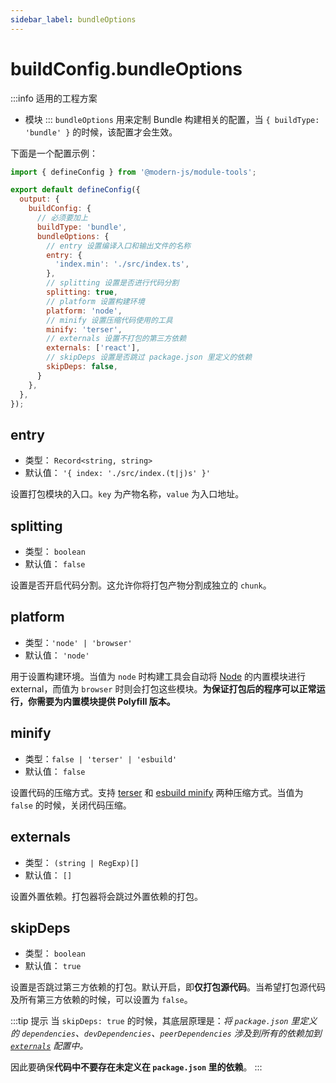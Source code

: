 ```yaml
---
sidebar_label: bundleOptions
---
```


# buildConfig.bundleOptions

:::info 适用的工程方案
* 模块
:::
`bundleOptions` 用来定制 Bundle 构建相关的配置，当 `{ buildType: 'bundle' }` 的时候，该配置才会生效。

下面是一个配置示例：

```js title="modern.config.js"
import { defineConfig } from '@modern-js/module-tools';

export default defineConfig({
  output: {
    buildConfig: {
      // 必须要加上
      buildType: 'bundle',
      bundleOptions: {
        // entry 设置编译入口和输出文件的名称
        entry: {
          'index.min': './src/index.ts',
        },
        // splitting 设置是否进行代码分割
        splitting: true,
        // platform 设置构建环境
        platform: 'node',
        // minify 设置压缩代码使用的工具
        minify: 'terser',
        // externals 设置不打包的第三方依赖
        externals: ['react'],
        // skipDeps 设置是否跳过 package.json 里定义的依赖
        skipDeps: false,
      }
    },
  },
});
```

## entry

* 类型： `Record<string, string>`
* 默认值： `'{ index: './src/index.(t|j)s' }'`

设置打包模块的入口。`key` 为产物名称，`value` 为入口地址。

## splitting

* 类型： `boolean`
* 默认值： `false`

设置是否开启代码分割。这允许你将打包产物分割成独立的 `chunk`。

## platform

* 类型：`'node' | 'browser'`
* 默认值： `'node'`

用于设置构建环境。当值为 `node` 时构建工具会自动将 [Node](https://nodejs.org/en/) 的内置模块进行 external，而值为 `browser` 时则会打包这些模块。**为保证打包后的程序可以正常运行，你需要为内置模块提供 Polyfill 版本。**

## minify

* 类型：`false | 'terser' | 'esbuild'`
* 默认值： `false`

设置代码的压缩方式。支持 [terser](https://github.com/terser/terser) 和 [esbuild minify](https://esbuild.github.io/api/#minify) 两种压缩方式。当值为 `false` 的时候，关闭代码压缩。

## externals

* 类型： `(string | RegExp)[]`
* 默认值： `[]`

设置外置依赖。打包器将会跳过外置依赖的打包。

## skipDeps

* 类型： `boolean`
* 默认值： `true`

设置是否跳过第三方依赖的打包。默认开启，即**仅打包源代码**。当希望打包源代码及所有第三方依赖的时候，可以设置为 `false`。

:::tip 提示
当 `skipDeps: true` 的时候，其底层原理是：*将 `package.json` 里定义的 `dependencies`、`devDependencies`、`peerDependencies` 涉及到所有的依赖加到 [`externals`](#externals) 配置中。*

因此要确保**代码中不要存在未定义在 `package.json` 里的依赖**。
:::

